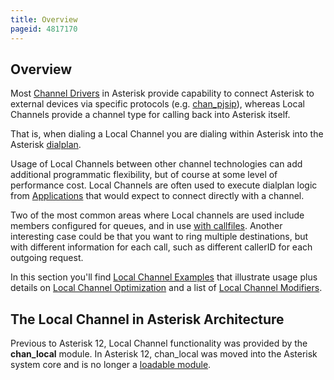 ```yaml
---
title: Overview
pageid: 4817170
---
```


## Overview

Most [Channel Drivers](/Configuration/Channel-Drivers) in Asterisk provide capability to connect Asterisk to external devices via specific protocols (e.g. [chan_pjsip](/Configuration/Channel-Drivers/SIP/Configuring-res_pjsip)), whereas Local Channels provide a channel type for calling back into Asterisk itself.

That is, when dialing a Local Channel you are dialing within Asterisk into the Asterisk [dialplan](/Configuration/Dialplan).

Usage of Local Channels between other channel technologies can add additional programmatic flexibility, but of course at some level of performance cost. Local Channels are often used to execute dialplan logic from [Applications](/Configuration/Applications) that would expect to connect directly with a channel.

Two of the most common areas where Local channels are used include members configured for queues, and in use [with callfiles](/Configuration/Channel-Drivers/Local-Channel/Local-Channel-Examples/Using-Callfiles-and-Local-Channels). Another interesting case could be that you want to ring multiple destinations, but with different information for each call, such as different callerID for each outgoing request.

In this section you'll find [Local Channel Examples](Local-Channel-Examples) that illustrate usage plus details on [Local Channel Optimization](Local-Channel-Optimization) and a list of [Local Channel Modifiers](Local-Channel-Modifiers).

## The Local Channel in Asterisk Architecture

Previous to Asterisk 12, Local Channel functionality was provided by the **chan_local** module. In Asterisk 12, chan_local was moved into the Asterisk system core and is no longer a [loadable module](/Configuration/Core-Configuration/Configuring-the-Asterisk-Module-Loader).



